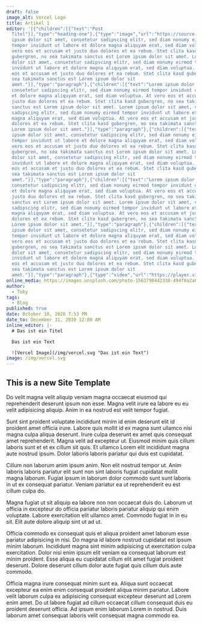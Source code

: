 ```yaml
---
draft: false
image_alt: Vercel Logo
title: Artikel 1
editor: '[{"children":[{"text":"Post
  Titel"}],"type":"heading-one"},{"type":"image","url":"https://source.unsplash.com/x2cYmbyGzLE","children":[{"text":""}]},{"children":[{"text":"Lorem
  ipsum dolor sit amet, consetetur sadipscing elitr, sed diam nonumy eirmod
  tempor invidunt ut labore et dolore magna aliquyam erat, sed diam voluptua. At
  vero eos et accusam et justo duo dolores et ea rebum. Stet clita kasd
  gubergren, no sea takimata sanctus est Lorem ipsum dolor sit amet. Lorem ipsum
  dolor sit amet, consetetur sadipscing elitr, sed diam nonumy eirmod tempor
  invidunt ut labore et dolore magna aliquyam erat, sed diam voluptua. At vero
  eos et accusam et justo duo dolores et ea rebum. Stet clita kasd gubergren, no
  sea takimata sanctus est Lorem ipsum dolor sit
  amet."}],"type":"paragraph"},{"children":[{"text":"Lorem ipsum dolor sit amet,
  consetetur sadipscing elitr, sed diam nonumy eirmod tempor invidunt ut labore
  et dolore magna aliquyam erat, sed diam voluptua. At vero eos et accusam et
  justo duo dolores et ea rebum. Stet clita kasd gubergren, no sea takimata
  sanctus est Lorem ipsum dolor sit amet. Lorem ipsum dolor sit amet, consetetur
  sadipscing elitr, sed diam nonumy eirmod tempor invidunt ut labore et dolore
  magna aliquyam erat, sed diam voluptua. At vero eos et accusam et justo duo
  dolores et ea rebum. Stet clita kasd gubergren, no sea takimata sanctus est
  Lorem ipsum dolor sit amet."}],"type":"paragraph"},{"children":[{"text":"Lorem
  ipsum dolor sit amet, consetetur sadipscing elitr, sed diam nonumy eirmod
  tempor invidunt ut labore et dolore magna aliquyam erat, sed diam voluptua. At
  vero eos et accusam et justo duo dolores et ea rebum. Stet clita kasd
  gubergren, no sea takimata sanctus est Lorem ipsum dolor sit amet. Lorem ipsum
  dolor sit amet, consetetur sadipscing elitr, sed diam nonumy eirmod tempor
  invidunt ut labore et dolore magna aliquyam erat, sed diam voluptua. At vero
  eos et accusam et justo duo dolores et ea rebum. Stet clita kasd gubergren, no
  sea takimata sanctus est Lorem ipsum dolor sit
  amet."}],"type":"paragraph"},{"children":[{"text":"Lorem ipsum dolor sit amet,
  consetetur sadipscing elitr, sed diam nonumy eirmod tempor invidunt ut labore
  et dolore magna aliquyam erat, sed diam voluptua. At vero eos et accusam et
  justo duo dolores et ea rebum. Stet clita kasd gubergren, no sea takimata
  sanctus est Lorem ipsum dolor sit amet. Lorem ipsum dolor sit amet, consetetur
  sadipscing elitr, sed diam nonumy eirmod tempor invidunt ut labore et dolore
  magna aliquyam erat, sed diam voluptua. At vero eos et accusam et justo duo
  dolores et ea rebum. Stet clita kasd gubergren, no sea takimata sanctus est
  Lorem ipsum dolor sit amet."}],"type":"paragraph"},{"children":[{"text":"Lorem
  ipsum dolor sit amet, consetetur sadipscing elitr, sed diam nonumy eirmod
  tempor invidunt ut labore et dolore magna aliquyam erat, sed diam voluptua. At
  vero eos et accusam et justo duo dolores et ea rebum. Stet clita kasd
  gubergren, no sea takimata sanctus est Lorem ipsum dolor sit amet. Lorem ipsum
  dolor sit amet, consetetur sadipscing elitr, sed diam nonumy eirmod tempor
  invidunt ut labore et dolore magna aliquyam erat, sed diam voluptua. At vero
  eos et accusam et justo duo dolores et ea rebum. Stet clita kasd gubergren, no
  sea takimata sanctus est Lorem ipsum dolor sit
  amet."}],"type":"paragraph"},{"type":"video","url":"https://player.vimeo.com/video/52656246","children":[{"text":"https://player.vimeo.com/video/52656246"}]},{"children":[{"text":""}],"type":"paragraph"}]'
online_media: https://images.unsplash.com/photo-1563798442338-494f8a2a8c4d?crop=entropy&cs=srgb&fm=jpg&ixid=MXwxOTI5Nzd8MHwxfHNlYXJjaHwyMXx8c3Usbix8ZW58MHwwfHw&ixlib=rb-1.2.1&q=85
author:
  - Toby
tags:
  - Blog
published: true
date: October 18, 2020 7:53 PM
date_to: December 31, 2030 12:00 AM
inline_editor: |-
  # Das ist ein Titel

  Das ist ein Text

  ![Vercel Image](/img/vercel.svg "Das ist ein Text")
image: /img/vercel.svg
---
```


## This is a new Site Template

Do velit magna velit aliquip veniam magna occaecat eiusmod qui reprehenderit deserunt ipsum non esse. Magna velit irure ea labore eu eu velit adipisicing aliquip. Anim in ea nostrud est velit tempor fugiat.

Sunt sint proident voluptate incididunt minim id enim deserunt elit id proident amet officia irure. Labore quis mollit id ex magna sunt ullamco nisi magna culpa aliqua deserunt. Irure culpa deserunt ex amet quis consequat amet reprehenderit. Magna velit ad excepteur ut. Eiusmod minim quis cillum laboris sunt et et ex cillum sit quis. Et ullamco Lorem elit incididunt magna aute nostrud ipsum. Dolor laboris laboris pariatur qui duis est cupidatat.

Cillum non laborum anim ipsum anim. Non elit nostrud tempor ut. Anim laboris laboris pariatur elit sunt non sint laboris fugiat cupidatat mollit magna laborum. Fugiat ipsum in laborum dolor commodo sunt sunt laboris in ut ex consequat pariatur. Veniam pariatur ea ut reprehenderit eu est cillum culpa do.

Magna fugiat ut sit aliquip ea labore non non occaecat duis do. Laborum ut officia in excepteur do officia pariatur laboris pariatur aliquip qui enim voluptate. Labore exercitation elit ullamco amet. Commodo fugiat in in eu sit. Elit aute dolore aliquip sint ut ad ut.

Officia commodo ex consequat quis et aliqua proident amet laborum esse pariatur adipisicing in nisi. Do magna id labore nostrud cupidatat est ipsum minim laborum. Incididunt magna sint minim adipisicing ut exercitation culpa exercitation. Dolor nisi enim ipsum elit veniam ea consequat laborum est minim proident. Esse aliqua eu cupidatat cillum elit amet fugiat proident deserunt. Dolore deserunt cillum dolor aute fugiat quis cillum duis aute commodo.

Officia magna irure consequat minim sunt ea. Aliqua sunt occaecat excepteur ea enim enim consequat proident aliqua minim pariatur. Labore velit laborum culpa ex adipisicing consequat excepteur deserunt ad Lorem enim amet. Do ut labore fugiat ad cillum occaecat cillum consequat duis eu proident deserunt officia. Ad ipsum enim laborum Lorem in nostrud. Duis laborum amet consequat laboris velit consequat magna commodo ea.
